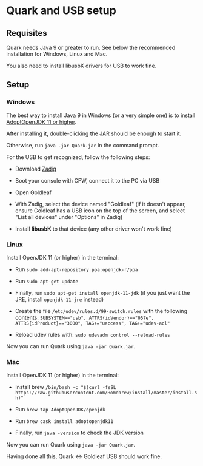 # Quark and USB setup

## Requisites

Quark needs Java 9 or greater to run. See below the recommended installation for Windows, Linux and Mac.

You also need to install libusbK drivers for USB to work fine.

## Setup

### Windows

The best way to install Java 9 in Windows (or a very simple one) is to install [AdoptOpenJDK 11 or higher](https://adoptopenjdk.net).

After installing it, double-clicking the JAR should be enough to start it.

Otherwise, run ```java -jar Quark.jar``` in the command prompt.

For the USB to get recognized, follow the following steps:

- Download [Zadig](https://zadig.akeo.ie)

- Boot your console with CFW, connect it to the PC via USB

- Open Goldleaf

- With Zadig, select the device named "Goldleaf" (if it doesn't appear, ensure Goldleaf has a USB icon on the top of the screen, and select "List all devices" under "Options" in Zadig)

- Install **libusbK** to that device (any other driver won't work fine)

### Linux

Install OpenJDK 11 (or higher) in the terminal:

- Run ```sudo add-apt-repository ppa:openjdk-r/ppa```

- Run ```sudo apt-get update```

- Finally, run ```sudo apt-get install openjdk-11-jdk``` (if you just want the JRE, install `openjdk-11-jre` instead)

- Create the file ```/etc/udev/rules.d/99-switch.rules``` with the following contents: ```SUBSYSTEM=="usb", ATTRS{idVendor}=="057e", ATTRS{idProduct}=="3000", TAG+="uaccess", TAG+="udev-acl"```

- Reload udev rules with: ```sudo udevadm control --reload-rules```

Now you can run Quark using ```java -jar Quark.jar```.

### Mac

Install OpenJDK 11 (or higher) in the terminal:

- Install brew ```/bin/bash -c "$(curl -fsSL https://raw.githubusercontent.com/Homebrew/install/master/install.sh)"```

- Run ```brew tap AdoptOpenJDK/openjdk```

- Run ```brew cask install adoptopenjdk11```

- Finally, run ```java -version``` to check the JDK version

Now you can run Quark using ```java -jar Quark.jar```.

Having done all this, Quark <-> Goldleaf USB should work fine.
